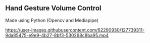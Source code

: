 
<h2> Hand Gesture Volume Control </h2>
Made using Python (Opencv and Mediapipe)

https://user-images.githubusercontent.com/62290930/127739311-9da85475-e9e9-4b27-8bf3-530298c8ba95.mp4


